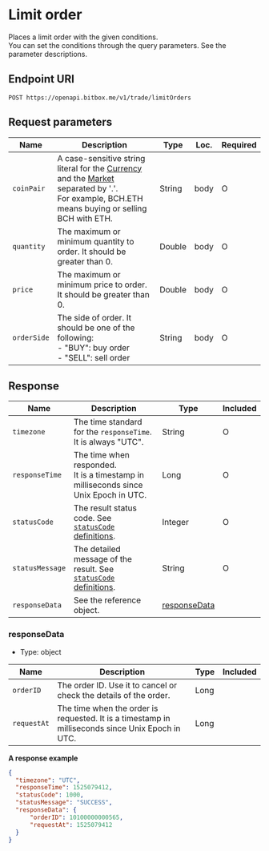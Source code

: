 # Limit order

Places a limit order with the given conditions. <br/>
You can set the conditions through the query parameters. See the parameter descriptions.

## Endpoint URI

```
POST https://openapi.bitbox.me/v1/trade/limitOrders
```

## Request parameters

| Name | Description | Type   | Loc. | Required |
| ---------------------------------------------------------- | ----------------------------------------------------------------------------------------------------------------------------------------------------------------- | ------ | ---- | -------- |
| `coinPair` | A case-sensitive string literal for the [Currency](/5_Terms.md#currency-for-coin-trading) and the [Market](/5_Terms.md#market-for-coin-trading) separated by '.'. <br/>For example, BCH.ETH means buying or selling BCH with ETH. | String | body   | O    |
| `quantity` | The maximum or minimum quantity to order. It should be greater than 0. | Double | body | O |
| `price` | The maximum or minimum price to order. It should be greater than 0. | Double | body | O        |
| `orderSide` | The side of order. It should be one of the following: <br/>- "BUY": buy order <br/>- "SELL": sell order | String | body | O |

## Response

| Name            | Description | Type                          | Included |
| --------------- | ---------------------------------------------------------------------------------------------------------- | ----------------------------- | -------- |
| `timezone`      | The time standard for the `responseTime`. It is always "UTC". | String | O        |
| `responseTime`  | The time when responded. <br/>It is a timestamp in milliseconds since Unix Epoch in UTC. | Long | O        |
| `statusCode`    | The result status code. See [`statusCode` definitions](/1_Overview.md#statuscode-definitions). | Integer | O        |
| `statusMessage` | The detailed message of the result. See [`statusCode` definitions](/1_Overview.md#statuscode-definitions). | String                        | O        |
| `responseData`  | See the reference object. | [responseData](#responsedata) |          |

### responseData

  - Type: object

| Name | Description | Type | Included |
|--- |--- |--- |--- |
| `orderID` |The order ID. Use it to cancel or check the details of the order.|Long| |
| `requestAt` |The time when the order is requested. It is a timestamp in milliseconds since Unix Epoch in UTC.|Long| |

**A response example**

``` json
{
  "timezone": "UTC",
  "responseTime": 1525079412,
  "statusCode": 1000,
  "statusMessage": "SUCCESS",
  "responseData": {
      "orderID": 10100000000565,
      "requestAt": 1525079412
  }
}
```
